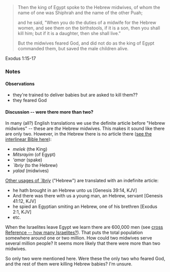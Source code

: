 > Then the king of Egypt spoke to the Hebrew midwives, of whom the name of one
> was Shiphrah and the name of the other Puah;
>
> and he said, "When you do the duties of a midwife for the Hebrew women, and
> see them on the birthstools, if it is a son, then you shall kill him; but if
> it is a daughter, then she shall live."
>
> But the midwives feared God, and did not do as the king of Egypt commanded
> them, but saved the male children alive.

Exodus 1:15-17

### Notes

#### Observations

- they're trained to deliver babies but are asked to kill them??
- they feared God

#### Discussion -- were there more than two?

In many (all?) English translations we use the definite article before "Hebrew
midwives" -- these are *the* Hebrew midwives. This makes it sound like there are
only two. However, in the Hebrew there is no article there ([see the interlinear Bible here](https://www.blueletterbible.org/kjv/exo/1/15/t_conc_51015)):

 - *melek* (the King)
 - *Mitsrayim* (of Egypt)
 - *'amar* (spake)
 - *`Ibriy* (to the Hebrew)
 - *yalad* (midwives)

[Other usages of *`Ibriy*](https://www.blueletterbible.org/lang/lexicon/lexicon.cfm?Strongs=H5680&t=KJV)
("Hebrew") are translated with an indefinite article:

  - he hath brought in an Hebrew unto us [Genesis 39:14, KJV]
  - And there was there with us a young man, an Hebrew, servant [Genesis 41:12, KJV]
  - he spied an Egyptian smiting an Hebrew, one of his brethren [Exodus 2:1, KJV]
  - etc.

When the Israelites leave Egypt we learn there are 600,000 men (see
[cross Reference -- how many Israelites?](#2021-01-10)). That puts the total
population somewhere around one or two million. How could two midwives
serve several million people? It seems more likely that there were more than two
midwives.

So only two were mentioned here. Were these the only two who feared God, and the
rest of them were killing Hebrew babies? I'm unsure.

